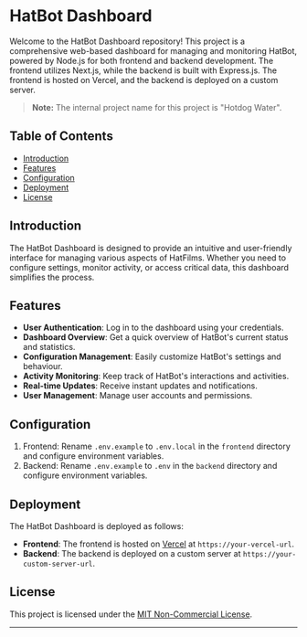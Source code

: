 # HatBot Dashboard


Welcome to the HatBot Dashboard repository! This project is a comprehensive web-based dashboard for managing and monitoring HatBot, powered by Node.js for both frontend and backend development. The frontend utilizes Next.js, while the backend is built with Express.js. The frontend is hosted on Vercel, and the backend is deployed on a custom server.

> **Note:** The internal project name for this project is "Hotdog Water".

## Table of Contents

- [Introduction](#introduction)
- [Features](#features)
- [Configuration](#configuration)
- [Deployment](#deployment)
- [License](#license)

## Introduction

The HatBot Dashboard is designed to provide an intuitive and user-friendly interface for managing various aspects of HatFilms. Whether you need to configure settings, monitor activity, or access critical data, this dashboard simplifies the process.

## Features

- **User Authentication**: Log in to the dashboard using your credentials.
- **Dashboard Overview**: Get a quick overview of HatBot's current status and statistics.
- **Configuration Management**: Easily customize HatBot's settings and behaviour.
- **Activity Monitoring**: Keep track of HatBot's interactions and activities.
- **Real-time Updates**: Receive instant updates and notifications.
- **User Management**: Manage user accounts and permissions.

## Configuration

1. Frontend: Rename `.env.example` to `.env.local` in the `frontend` directory and configure environment variables.
2. Backend: Rename `.env.example` to `.env` in the `backend` directory and configure environment variables.

## Deployment

The HatBot Dashboard is deployed as follows:

- **Frontend**: The frontend is hosted on [Vercel](https://vercel.com/) at `https://your-vercel-url`.
- **Backend**: The backend is deployed on a custom server at `https://your-custom-server-url`.

## License

This project is licensed under the [MIT Non-Commercial License](LICENSE).

---

